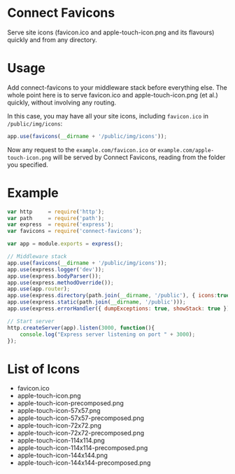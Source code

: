 Connect Favicons
================
Serve site icons (favicon.ico and apple-touch-icon.png and its flavours) quickly and from any directory.


Usage
=====
Add connect-favicons to your middleware stack before everything else. The whole point here is to serve favicon.ico and apple-touch-icon.png (et al.) quickly, without involving any routing.

In this case, you may have all your site icons, including `favicon.ico` in `/public/img/icons`:

```js
app.use(favicons(__dirname + '/public/img/icons'));
```

Now any request to the `example.com/favicon.ico` or `example.com/apple-touch-icon.png` will be served by Connect Favicons, reading from the folder you specified.

Example
=======

```js
var http     = require('http');
var path     = require('path');
var express  = require('express');
var favicons = require('connect-favicons');

var app = module.exports = express();

// Middleware stack
app.use(favicons(__dirname + '/public/img/icons'));
app.use(express.logger('dev'));
app.use(express.bodyParser());
app.use(express.methodOverride());
app.use(app.router);
app.use(express.directory(path.join(__dirname, '/public'), { icons:true }));
app.use(express.static(path.join(__dirname, '/public')));
app.use(express.errorHandler({ dumpExceptions: true, showStack: true }));

// Start server
http.createServer(app).listen(3000, function(){
    console.log("Express server listening on port " + 3000);
});
```

List of Icons
=============

* favicon.ico
* apple-touch-icon.png
* apple-touch-icon-precomposed.png
* apple-touch-icon-57x57.png
* apple-touch-icon-57x57-precomposed.png
* apple-touch-icon-72x72.png
* apple-touch-icon-72x72-precomposed.png
* apple-touch-icon-114x114.png
* apple-touch-icon-114x114-precomposed.png
* apple-touch-icon-144x144.png
* apple-touch-icon-144x144-precomposed.png
